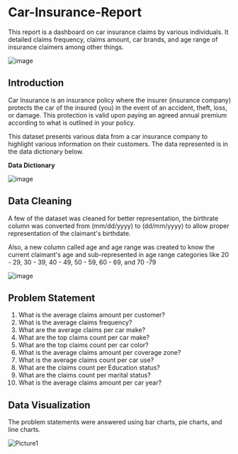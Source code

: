# Car-Insurance-Report
This report is a dashboard on car insurance claims by various individuals. It detailed claims frequency, claims amount, car brands, and age range of insurance claimers among other things.

![image](https://github.com/oladeeayo/Car-Insurance-Report/assets/13979269/844fb432-77a7-485a-a2b8-402b3f81c853)


## Introduction
Car Insurance is an insurance policy where the insurer (insurance company) protects the car of the insured (you) in the event of an accident, theft, loss, or damage. This protection is valid upon paying an agreed annual premium according to what is outlined in your policy.

This dataset presents various data from a car insurance company to highlight various information on their customers. The data represented is in the data dictionary below.


**Data Dictionary**

![image](https://github.com/oladeeayo/Car-Insurance-Report/assets/13979269/838c6980-02cc-4e19-a0c5-a90f62a2a7d8)


## Data Cleaning

A few of the dataset was cleaned for better representation, the birthrate column was converted from (mm/dd/yyyy) to (dd/mm/yyyy) to allow proper representation of the claimant's birthdate.

Also, a new column called age and age range was created to know the current claimant's age and sub-represented in age range categories like 20 - 29, 30 - 39, 40 - 49, 50 - 59, 60 - 69, and 70 -79

![image](https://github.com/oladeeayo/Car-Insurance-Report/assets/13979269/26fd38a1-a4fa-4d83-a6ea-caa5eb4efd18)

## Problem Statement

1. What is the average claims amount per customer?
2. What is the average claims frequency?
3. What are the average claims per car make?
4. What are the top claims count per car make?
5. What are the top claims count per car color?
6. What is the average claims amount per coverage zone?
7. What is the average claims count per car use?
8. What are the claims count per Education status?
9. What are the claims count per marital status?
10. What is the average claims amount per car year?

## Data Visualization
The problem statements were answered using bar charts, pie charts, and line charts.

![Picture1](https://github.com/oladeeayo/Car-Insurance-Report/assets/13979269/d32f4013-18c6-42ce-942b-e3f043eba69e)





